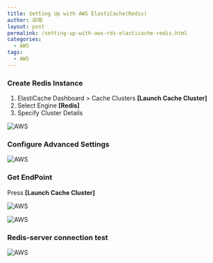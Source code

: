 ```yaml
---
title: Setting Up with AWS ElastiCache(Redis)
author: 谇雨
layout: post
permalink: /setting-up-with-aws-rds-elasticache-redis.html
categories:
  - AWS
tags:
  - AWS
---
```


### Create Redis Instance

1. ElastiCache Dashboard > Cache Clusters **[Launch Cache Cluster]**
2. Select Engine **[Redis]**
3. Specify Cluster Details

![AWS](http://192.168.1.7:4000/uploads/2015/08/aws-sign-up-with-elasticache-redis-1.png)

<!--more-->

### Configure Advanced Settings

![AWS](http://192.168.1.7:4000/uploads/2015/08/aws-sign-up-with-elasticache-redis-2.png)

### Get EndPoint

Press **[Launch Cache Cluster]**

![AWS](http://192.168.1.7:4000/uploads/2015/08/aws-sign-up-with-elasticache-redis-3.png)

![AWS](http://192.168.1.7:4000/uploads/2015/08/aws-sign-up-with-elasticache-redis-4.png)

### Redis-server connection test

![AWS](http://192.168.1.7:4000/uploads/2015/08/aws-sign-up-with-elasticache-redis-5.png)
